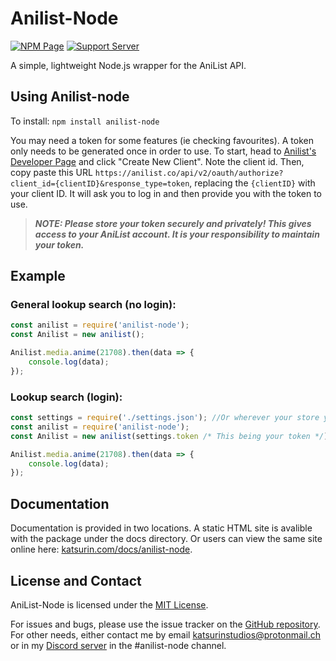 # Anilist-Node
<a href="https://www.npmjs.com/package/anilist-node"><img src="https://img.shields.io/npm/dt/anilist-node?label=Downloads&logo=NPM" alt="NPM Page" /></a>
<a href="https://discord.gg/qKfqsjW"><img src="https://discordapp.com/api/guilds/303253034551476225/widget.png" alt="Support Server" /></a>

A simple, lightweight Node.js wrapper for the AniList API.

## Using Anilist-node
To install: `npm install anilist-node`

You may need a token for some features (ie checking favourites). A token only needs to be generated once in order to use. To start, head to [Anilist's Developer Page](https://anilist.co/settings/developer) and click "Create New Client". Note the client id. Then, copy paste this URL `https://anilist.co/api/v2/oauth/authorize?client_id={clientID}&response_type=token`, replacing the `{clientID}` with your client ID. It will ask you to log in and then provide you with the token to use.

>***NOTE: Please store your token securely and privately! This gives access to your AniList account. It is your responsibility to maintain your token.***

## Example
### General lookup search (no login):
```javascript 
const anilist = require('anilist-node');
const Anilist = new anilist();

Anilist.media.anime(21708).then(data => {
    console.log(data);
});
```

### Lookup search (login):
```javascript
const settings = require('./settings.json'); //Or wherever your store your token.
const anilist = require('anilist-node');
const Anilist = new anilist(settings.token /* This being your token */);

Anilist.media.anime(21708).then(data => {
    console.log(data);
});
```

## Documentation
Documentation is provided in two locations. A static HTML site is avalible with the package under the docs directory. Or users can view the same site online here: [katsurin.com/docs/anilist-node](https://www.katsurin.com/docs/anilist-node/index.html).

## License and Contact
AniList-Node is licensed under the [MIT License](LICENSE).

For issues and bugs, please use the issue tracker on the [GitHub repository](https://github.com/Butterstroke/AniList-Node/issues). For other needs, either contact me by email [katsurinstudios@protonmail.ch](mailto:katsurinstudios@protonmail.ch) or in my [Discord server](https://discord.gg/qKfqsjW) in the #anilist-node channel.
